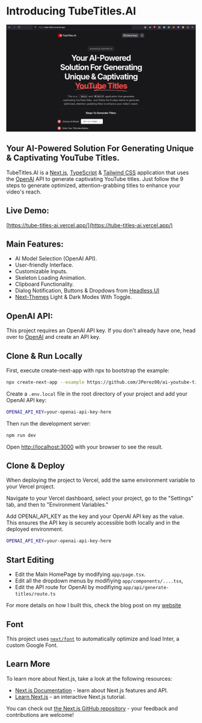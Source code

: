 # Introducing TubeTitles.AI

![Image](/public/project-banner.png)

## Your AI-Powered Solution For Generating Unique & Captivating YouTube Titles.

TubeTitles.AI is a [Next.js](https://nextjs.org/), [TypeScript](https://www.typescriptlang.org/) & [Tailwind CSS](https://tailwindcss.com/) application that uses the [OpenAI](https://openai.com/) API to generate captivating YouTube titles. Just follow the 9 steps to generate optimized, attention-grabbing titles to enhance your video's reach.

## Live Demo:

[https://tube-titles-ai.vercel.app/](https://tube-titles-ai.vercel.app/)


## Main Features:

- AI Model Selection (OpenAI API).
- User-friendly Interface.
- Customizable Inputs.
- Skeleton Loading Animation.
- Clipboard Functionality.
- Dialog Notification, Buttons & Dropdows from [Headless UI](https://headlessui.com/)
- [Next-Themes](https://github.com/pacocoursey/next-themes) Light & Dark Modes With Toggle.


## OpenAI API:

This project requires an OpenAI API key. If you don't already have one, head over to [OpenAI](https://openai.com/) and create an API key.

## Clone & Run Locally

First, execute create-next-app with npx to bootstrap the example:

```bash
npx create-next-app --example https://github.com/JPerez00/ai-youtube-title-generator your-project-name-here
```

Create a `.env.local` file in the root directory of your project and add your OpenAI API key:

```bash
OPENAI_API_KEY=your-openai-api-key-here
```

Then run the development server:

```bash
npm run dev
```

Open [http://localhost:3000](http://localhost:3000) with your browser to see the result.

## Clone & Deploy

When deploying the project to Vercel, add the same environment variable to your Vercel project.

Navigate to your Vercel dashboard, select your project, go to the "Settings" tab, and then to "Environment Variables."

Add OPENAI_API_KEY as the key and your OpenAI API key as the value. This ensures the API key is securely accessible both locally and in the deployed environment.

```bash
OPENAI_API_KEY=your-openai-api-key-here
```

## Start Editing

- Edit the Main HomePage by modifying `app/page.tsx`.
- Edit all the dropdown menus by modifiying `app/components/....tsx`,
- Edit the API route for OpenAI by modifiying `app/api/generate-titles/route.ts`

For more details on how I built this, check the blog post on my [website](https://www.jorge-perez.dev/blog/tube-titles-ai)

## Font

This project uses [`next/font`](https://nextjs.org/docs/basic-features/font-optimization) to automatically optimize and load Inter, a custom Google Font.

## Learn More

To learn more about Next.js, take a look at the following resources:

- [Next.js Documentation](https://nextjs.org/docs) - learn about Next.js features and API.
- [Learn Next.js](https://nextjs.org/learn) - an interactive Next.js tutorial.

You can check out [the Next.js GitHub repository](https://github.com/vercel/next.js/) - your feedback and contributions are welcome!